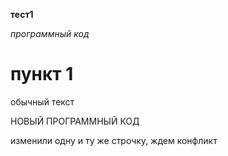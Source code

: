 **тест1**

*программный код*

# пункт 1

обычный текст

НОВЫЙ ПРОГРАММНЫЙ КОД

изменили одну и ту же строчку, ждем конфликт